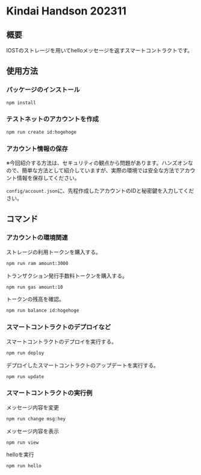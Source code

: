 # Kindai Handson 202311

## 概要

IOSTのストレージを用いてhelloメッセージを返すスマートコントラクトです。

## 使用方法

### パッケージのインストール

```sh
npm install
```

### テストネットのアカウントを作成

```sh
npm run create id:hogehoge
```

### アカウント情報の保存

※今回紹介する方法は、セキュリティの観点から問題があります。ハンズオンなので、簡単な方法として紹介していますが、実際の環境では安全な方法でアカウント情報を保存してください。

```config/account.json```に、先程作成したアカウントのIDと秘密鍵を入力してください。

## コマンド

### アカウントの環境関連

ストレージの利用トークンを購入する。

```sh
npm run ram amount:3000
```

トランザクション発行手数料トークンを購入する。

```sh
npm run gas amount:10
```

トークンの残高を確認。

```sh
npm run balance id:hogehoge
```

### スマートコントラクトのデプロイなど

スマートコントラクトのデプロイを実行する。

```sh
npm run deploy
```

デプロイしたスマートコントラクトのアップデートを実行する。

```sh
npm run update
```

### スマートコントラクトの実行例

メッセージ内容を変更

```sh
npm run change msg:hey
```

メッセージ内容を表示

```sh
npm run view
```

helloを実行

```sh
npm run hello
```
